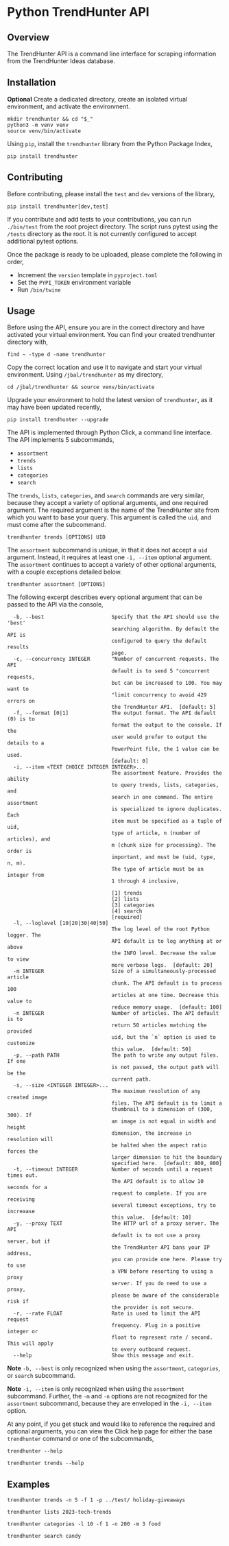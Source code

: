 # Python TrendHunter API

## Overview
The TrendHunter API is a command line interface for scraping information
from the TrendHunter Ideas database.

## Installation
**Optional** Create a dedicated directory, create an isolated
virtual environment, and activate the environment.
```
mkdir trendhunter && cd "$_"
python3 -m venv venv
source venv/bin/activate
```

Using `pip`, install the `trendhunter` library from the Python
Package Index,
```
pip install trendhunter
```

## Contributing
Before contributing, please install the `test` and `dev` versions of
the library,
```
pip install trendhunter[dev,test]
```

If you contribute and add tests to your contributions, you can run 
`./bin/test` from the root project directory. The script runs pytest
using the `/tests` directory as the root. It is not currently configured to accept
additional pytest options.

Once the package is ready to be uploaded, please complete the
following in order,
- Increment the `version` template in `pyproject.toml`
- Set the `PYPI_TOKEN` environment variable
- Run `/bin/twine`


## Usage
Before using the API, ensure you are in the correct directory and
have activated your virtual environment. You can find your created
trendhunter directory with,
```
find ~ -type d -name trendhunter
```

Copy the correct location and use it to navigate and start your
virtual environment. Using `/jbal/trendhunter` as my directory,
```
cd /jbal/trendhunter && source venv/bin/activate
```

Upgrade your environment to hold the latest version of `trendhunter`, as
it may have been updated recently,
```
pip install trendhunter --upgrade
```

The API is implemented through Python Click, a command line
interface. The API implements 5 subcommands,
- `assortment`
- `trends`
- `lists`
- `categories`
- `search`

The `trends`, `lists`, `categories`, and `search` commands are very similar,
because they accept a variety of optional arguments, and one
required argument. The required argument is the name of the TrendHunter 
site from which you want to base your query. This argument is called the
`uid`, and must come after the subcommand.
```
trendhunter trends [OPTIONS] UID
```

The `assortment` subcommand is unique, in that it does not accept a `uid`
argument. Instead, it requires at least one `-i, --item` optional argument.
The `assortment` continues to accept a variety of other optional
arguments, with a couple exceptions detailed below.
```
trendhunter assortment [OPTIONS]
```

The following excerpt describes every optional argument that can
be passed to the API via the console,
```
  -b, --best                      Specify that the API should use the 'best'
                                  searching algorithm. By default the API is
                                  configured to query the default results
                                  page.
  -c, --concurrency INTEGER       "Number of concurrent requests. The API
                                  default is to send 5 "concurrent requests,
                                  but can be increased to 100. You may want to
                                  "limit concurrency to avoid 429 errors on
                                  the TrendHunter API.  [default: 5]
  -f, --format [0|1]              The output format. The API default (0) is to
                                  format the output to the console. If the
                                  user would prefer to output the details to a
                                  PowerPoint file, the 1 value can be used.
                                  [default: 0]
  -i, --item <TEXT CHOICE INTEGER INTEGER>...
                                  The assortment feature. Provides the ability
                                  to query trends, lists, categories, and
                                  search in one command. The entire assortment
                                  is specialized to ignore duplicates. Each
                                  item must be specified as a tuple of uid,
                                  type of article, n (number of articles), and
                                  m (chunk size for processing). The order is
                                  important, and must be (uid, type, n, m).
                                  The type of article must be an integer from
                                  1 through 4 inclusive,
                                  
                                  [1] trends
                                  [2] lists
                                  [3] categories
                                  [4] search
                                  [required]
  -l, --loglevel [10|20|30|40|50]
                                  The log level of the root Python logger. The
                                  API default is to log anything at or above
                                  the INFO level. Decrease the value to view
                                  more verbose logs.  [default: 20]
  -m INTEGER                      Size of a simultaneously-processed article
                                  chunk. The API default is to process 100
                                  articles at one time. Decrease this value to
                                  reduce memory usage.  [default: 100]
  -n INTEGER                      Number of articles. The API default is to
                                  return 50 articles matching the provided
                                  uid, but the `n` option is used to customize
                                  this value.  [default: 50]
  -p, --path PATH                 The path to write any output files. If one
                                  is not passed, the output path will be the
                                  current path.
  -s, --size <INTEGER INTEGER>...
                                  The maximum resolution of any created image
                                  files. The API default is to limit a
                                  thumbnail to a dimension of (300, 300). If
                                  an image is not equal in width and height
                                  dimension, the increase in resolution will
                                  be halted when the aspect ratio forces the
                                  larger dimension to hit the boundary
                                  specified here.  [default: 800, 800]
  -t, --timeout INTEGER           Number of seconds until a request times out.
                                  The API default is to allow 10 seconds for a
                                  request to complete. If you are receiving
                                  several timeout exceptions, try to increaase
                                  this value.  [default: 10]
  -y, --proxy TEXT                The HTTP url of a proxy server. The API
                                  default is to not use a proxy server, but if
                                  the TrendHunter API bans your IP address,
                                  you can provide one here. Please try to use
                                  a VPN before resorting to using a proxy
                                  server. If you do need to use a proxy,
                                  please be aware of the considerable risk if
                                  the provider is not secure.
  -r, --rate FLOAT                Rate is used to limit the API request
                                  frequency. Plug in a positive integer or
                                  float to represent rate / second. This will apply
                                  to every outbound request.
  --help                          Show this message and exit.
```

**Note** `-b, --best` is only recognized when using the
`assortment`, `categories`, or `search` subcommand.

**Note** `-i, --item` is only recognized when using the
`assortment` subcommand. Further, the `-m` and `-n` options are not recognized
for the `assortment` subcommand, because they are enveloped in the
`-i, --item` option.

At any point, if you get stuck and would like to reference the
required and optional arguments, you can view the Click help page
for either the base `trendhunter` command or one of the subcommands,
```
trendhunter --help
```
```
trendhunter trends --help
```

## Examples
```
trendhunter trends -n 5 -f 1 -p ../test/ holiday-giveaways
```
```
trendhunter lists 2023-tech-trends
```
```
trendhunter categories -l 10 -f 1 -n 200 -m 3 food
```
```
trendhunter search candy
```
